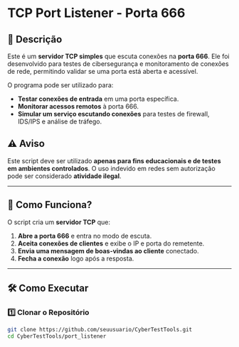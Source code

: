 # TCP Port Listener - Porta 666  

## 📌 Descrição  

Este é um **servidor TCP simples** que escuta conexões na **porta 666**. Ele foi desenvolvido para testes de cibersegurança e monitoramento de conexões de rede, permitindo validar se uma porta está aberta e acessível.  

O programa pode ser utilizado para:  
- **Testar conexões de entrada** em uma porta específica.  
- **Monitorar acessos remotos** à porta 666.  
- **Simular um serviço escutando conexões** para testes de firewall, IDS/IPS e análise de tráfego.  

## ⚠️ Aviso  

Este script deve ser utilizado **apenas para fins educacionais e de testes em ambientes controlados**. O uso indevido em redes sem autorização pode ser considerado **atividade ilegal**.  

---

## 🚀 Como Funciona?  

O script cria um **servidor TCP** que:  
1. **Abre a porta 666** e entra no modo de escuta.  
2. **Aceita conexões de clientes** e exibe o IP e porta do remetente.  
3. **Envia uma mensagem de boas-vindas ao cliente** conectado.  
4. **Fecha a conexão** logo após a resposta.  

---

## 🛠️ Como Executar  

### **1️⃣ Clonar o Repositório**  
```bash
git clone https://github.com/seuusuario/CyberTestTools.git
cd CyberTestTools/port_listener
